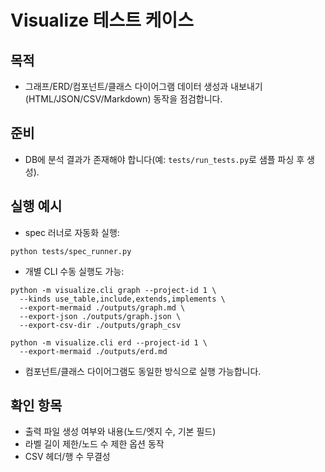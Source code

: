 # Visualize 테스트 케이스

## 목적
- 그래프/ERD/컴포넌트/클래스 다이어그램 데이터 생성과 내보내기(HTML/JSON/CSV/Markdown) 동작을 점검합니다.

## 준비
- DB에 분석 결과가 존재해야 합니다(예: `tests/run_tests.py`로 샘플 파싱 후 생성).

## 실행 예시
- spec 러너로 자동화 실행:
```
python tests/spec_runner.py
```

- 개별 CLI 수동 실행도 가능:
```
python -m visualize.cli graph --project-id 1 \
  --kinds use_table,include,extends,implements \
  --export-mermaid ./outputs/graph.md \
  --export-json ./outputs/graph.json \
  --export-csv-dir ./outputs/graph_csv

python -m visualize.cli erd --project-id 1 \
  --export-mermaid ./outputs/erd.md
```

- 컴포넌트/클래스 다이어그램도 동일한 방식으로 실행 가능합니다.

## 확인 항목
- 출력 파일 생성 여부와 내용(노드/엣지 수, 기본 필드)
- 라벨 길이 제한/노드 수 제한 옵션 동작
- CSV 헤더/행 수 무결성
